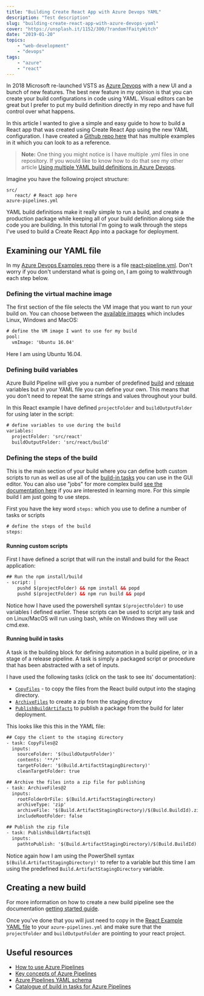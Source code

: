 ```yaml
---
title: "Building Create React App with Azure Devops YAML"
description: "Test description"
slug: "building-create-react-app-with-azure-devops-yaml"
cover: "https://unsplash.it/1152/300/?random?FaityWitch"
date: "2019-01-20"
topics: 
    - "web-development"
    - "devops"
tags:
    - "azure"
    - "react"
---
```


In 2018 Microsoft re-launched VSTS as [Azure Devops](https://azure.microsoft.com/en-us/services/devops/) with a new UI and a bunch of new features. The best new feature in my opinion is that you can create your build configurations in code using YAML. Visual editors can be great but I prefer to put my build definition directly in my repo and have full control over what happens.

In this article I wanted to give a simple and easy guide to how to build a React app that was created using Create React App using the new YAML configuration. I have created a [Github repo here](https://github.com/sethreidnz/azure-devops-examples) that has multiple examples in it which you can look to as a reference.

> **Note:** One thing you might notice is I have multiple .yml files in one repository. If you would like to know how to do that see my other article [Using multiple YAML build definitions in Azure Devops](https://sethreid.co.nz/using-multiple-yaml-build-definitions-azure-devops/).

Imagine you have the following project structure:

```
src/
   react/ # React app here
azure-pipelines.yml
```

YAML build definitions make it really simple to run a build, and create a production package while keeping all of your build definition along side the code you are building. In this tutorial I'm going to walk through the steps I've used to build a Create React App into a package for deployment.

## Examining our YAML file

In my [Azure Devops Examples repo](https://github.com/sethreidnz/azure-devops-examples) there is a file [react-pipeline.yml](https://github.com/sethreidnz/azure-devops-examples/blob/master/react-pipeline.yml). Don't worry if you don't understand what is going on, I am going to walkthrough each step below.

### Defining the virtual machine image

The first section of the file selects the VM image that you want to run your build on. You can choose between the [available images](https://docs.microsoft.com/en-us/azure/devops/pipelines/agents/hosted?view=vsts&tabs=yaml#use-a-microsoft-hosted-agent) which includes Linux, Windows and MacOS:

```xml
# define the VM image I want to use for my build
pool:
  vmImage: 'Ubuntu 16.04'
```

Here I am using Ubuntu 16.04.

### Defining build variables

Azure Build Pipeline will give you a number of predefined [build](https://docs.microsoft.com/en-us/azure/devops/pipelines/build/variables?view=vsts) and [release](https://docs.microsoft.com/en-us/azure/devops/pipelines/release/variables?view=vsts) variables but in your YAML file you can define your own. This means that you don't need to repeat the same strings and values throughout your build.

In this React example I have defined `projectFolder` and `buildOutputFolder` for using later in the script:

```xml
# define variables to use during the build
variables:
  projectFolder: 'src/react'
  buildOutputFolder: 'src/react/build'
```

### Defining the steps of the build

This is the main section of your build where you can define both custom scripts to run as well as use all of the [build-in tasks](https://docs.microsoft.com/en-us/azure/devops/pipelines/tasks/?view=vsts) you can use in the GUI editor. You can also use "jobs" for more complex build [see the documentation here](https://docs.microsoft.com/en-us/azure/devops/pipelines/process/templates?view=vsts) if you are interested in learning more. For this simple build I am just going to use steps.

First you have the key word `steps:` which you use to define a number of tasks or scripts

```xml
# define the steps of the build
steps:
```

#### Running custom scripts

First I have defined a script that will run the install and build for the React application:

```xml
## Run the npm install/build
- script: |
    pushd $(projectFolder) && npm install && popd
    pushd $(projectFolder) && npm run build && popd
```

Notice how I have used the powershell syntax `$(projectFolder)` to use variables I defined earlier. These scripts can be used to script any task and on Linux/MacOS will run using bash, while on Windows they will use cmd.exe.

#### Running build in tasks

A task is the building block for defining automation in a build pipeline, or in a stage of a release pipeline. A task is simply a packaged script or procedure that has been abstracted with a set of inputs. 

I have used the following tasks (click on the task to see its' documentation):

- [`CopyFiles`](https://docs.microsoft.com/en-us/azure/devops/pipelines/tasks/utility/copy-files?view=vsts&tabs=yaml) - to copy the files from the React build output into the staging directory.
- [`ArchiveFiles`](https://docs.microsoft.com/en-us/azure/devops/pipelines/tasks/utility/archive-files?view=vsts) to create a zip from the staging directory
- [`PublishBuildArtifacts`](https://docs.microsoft.com/en-us/azure/devops/pipelines/tasks/utility/publish-build-artifacts?view=vsts) to publish a package from the build for later deployment.

This looks like this this in the YAML file:

```xml
## Copy the client to the staging directory
- task: CopyFiles@2
  inputs:
    sourceFolder: '$(buildOutputFolder)' 
    contents: '**/*' 
    targetFolder: '$(Build.ArtifactStagingDirectory)'
    cleanTargetFolder: true

## Archive the files into a zip file for publishing
- task: ArchiveFiles@2
  inputs:
    rootFolderOrFile: $(Build.ArtifactStagingDirectory)
    archiveType: 'zip'
    archiveFile: '$(Build.ArtifactStagingDirectory)/$(Build.BuildId).zip'
    includeRootFolder: false

## Publish the zip file
- task: PublishBuildArtifacts@1
  inputs:
    pathtoPublish: '$(Build.ArtifactStagingDirectory)/$(Build.BuildId).zip'
```

Notice again how I am using the PowerShell syntax `$(Build.ArtifactStagingDirectory)'` to refer to a variable but this time I am using the predefined `Build.ArtifactStagingDirectory` variable.

## Creating a new build

For more information on how to create a new build pipeline see the documentation [getting started guide](https://docs.microsoft.com/en-us/azure/devops/pipelines/get-started-yaml?view=vsts). 

Once you've done that you will just need to copy in the [React Example YAML file](https://github.com/sethreidnz/azure-devops-examples/blob/master/react-pipeline.yml) to your `azure-pipelines.yml` and make sure that the `projectFolder` and `buildOutputFolder` are pointing to your react project.

## Useful resources

- [How to use Azure Pipelines](https://docs.microsoft.com/en-us/azure/devops/pipelines/get-started/pipelines-get-started?toc=/azure/devops/pipelines/toc.json&bc=/azure/devops/boards/pipelines/breadcrumb/toc.json&view=vsts)
- [Key concepts of Azure Pipelines](https://docs.microsoft.com/en-us/azure/devops/pipelines/get-started/key-pipelines-concepts?toc=/azure/devops/pipelines/toc.json&bc=/azure/devops/boards/pipelines/breadcrumb/toc.json&view=vsts)
- [Azure Pipelines YAML schema](https://docs.microsoft.com/en-us/azure/devops/pipelines/yaml-schema?view=vsts)
- [Catalogue of build in tasks for Azure Pipelines](https://docs.microsoft.com/en-us/azure/devops/pipelines/tasks/?view=vsts)